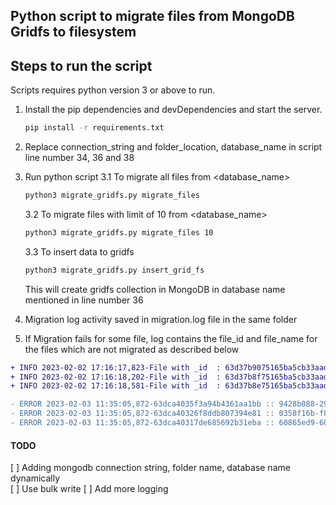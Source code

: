 ## Python script to migrate files from MongoDB Gridfs to filesystem

## Steps to run the script

Scripts requires python version 3 or above to run.

1. Install the pip dependencies and devDependencies and start the server.

    ```sh
    pip install -r requirements.txt
    ```

2. Replace connection_string and folder_location, database_name in script line number 34, 36 and 38

3. Run python script 
   3.1 To migrate all files from <database_name>
    ```sh
    python3 migrate_gridfs.py migrate_files
    ```
    3.2 To migrate files with limit of 10 from <database_name>
    ```sh
    python3 migrate_gridfs.py migrate_files 10
    ```
    3.3 To insert data to gridfs
    ```sh
    python3 migrate_gridfs.py insert_grid_fs
    ```
    This will create gridfs collection in MongoDB in database name mentioned in line number 36

4. Migration log activity saved in migration.log file in the same folder


5. If Migration fails for some file, log contains the file_id and file_name for the files which are not migrated as described below
```diff
+ INFO 2023-02-02 17:16:17,823-File with _id  : 63d37b9075165ba5cb33aada and name 90060cfe-622a-4869-8272-512101bb93ce.txt migrated to path
+ INFO 2023-02-02 17:16:18,202-File with _id  : 63d37b8f75165ba5cb33aad8 and name 78814913-5823-4781-9420-fbbb3bd8b8e3.txt migrated to path
+ INFO 2023-02-02 17:16:18,581-File with _id  : 63d37b8e75165ba5cb33aad6 and name 66422d37-52b1-419f-ae9e-79ebb94403ad.txt migrated to path

- ERROR 2023-02-03 11:35:05,872-63dca4035f3a94b4361aa1bb :: 9428b088-2986-4525-b268-373c56201891.txt :: name 'destinations' is not defined
- ERROR 2023-02-03 11:35:05,872-63dca40326f8ddb807394e81 :: 0358f16b-f8fb-4ba3-aa0a-830cdfeb9996.txt :: name 'destinations' is not defined
- ERROR 2023-02-03 11:35:05,872-63dca40317de685692b31eba :: 60865ed9-60d8-443f-b0d4-82145d84cf73.txt :: name 'destinations' is not defined
``` 

#### TODO
 [ ] Adding mongodb connection string, folder name, database name dynamically  
 [ ] Use bulk write
 [ ] Add more logging
 


